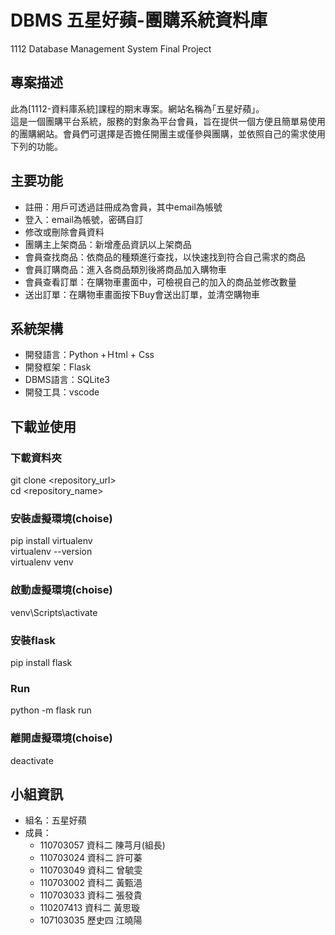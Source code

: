 # DBMS 五星好蘋-團購系統資料庫
1112 Database Management System Final Project

## 專案描述
此為[1112-資料庫系統]課程的期末專案。網站名稱為｢五星好蘋」。  
這是一個團購平台系統，服務的對象為平台會員，旨在提供一個方便且簡單易使用的團購網站。會員們可選擇是否擔任開團主或僅參與團購，並依照自己的需求使用下列的功能。

## 主要功能
-    註冊：用戶可透過註冊成為會員，其中email為帳號
-    登入：email為帳號，密碼自訂
-    修改或刪除會員資料
-    團購主上架商品：新增產品資訊以上架商品
-    會員查找商品：依商品的種類進行查找，以快速找到符合自己需求的商品
-    會員訂購商品：進入各商品類別後將商品加入購物車
-    會員查看訂單：在購物車畫面中，可檢視自己的加入的商品並修改數量
-    送出訂單：在購物車畫面按下Buy會送出訂單，並清空購物車


## 系統架構
-  開發語言：Python +Ｈtml + Css
-  開發框架：Flask
-  DBMS語言：SQLite3
-  開發工具：vscode

## 下載並使用
### 下載資料夾
git clone <repository_url>  
cd <repository_name>  
### 安裝虛擬環境(choise)
pip install virtualenv  
virtualenv --version  
virtualenv venv  
### 啟動虛擬環境(choise)
venv\Scripts\activate
### 安裝flask
pip install flask
### Run
python -m flask run
### 離開虛擬環境(choise)
deactivate

## 小組資訊
-  組名：五星好蘋
-  成員：
    -  110703057 資科二 陳芎月(組長)
    -  110703024 資科二 許可蓁
    -  110703049 資科二 曾毓雯
    -  110703002 資科二 黃甄浥
    -  110703033 資科二 張發貴
    -  110207413 資科二 黃思璇
    -  107103035 歷史四 江曉陽
